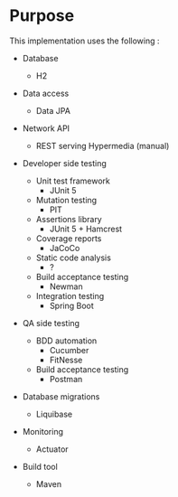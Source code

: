 # Purpose

This implementation uses the following :

* Database
    - H2

* Data access
    - Data JPA

* Network API
    - REST serving Hypermedia (manual)

* Developer side testing
    - Unit test framework
        - JUnit 5
    - Mutation testing
        - PIT
    - Assertions library
        - JUnit 5 + Hamcrest
    - Coverage reports
        - JaCoCo
    - Static code analysis
        - ?
    - Build acceptance testing
        - Newman
    - Integration testing
        - Spring Boot

* QA side testing
    - BDD automation
        - Cucumber
        - FitNesse
    - Build acceptance testing
        - Postman

* Database migrations
    - Liquibase

* Monitoring
    - Actuator

* Build tool
    - Maven
